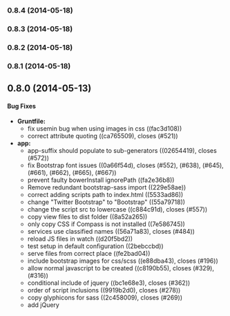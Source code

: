 <a name="0.8.4"></a>
### 0.8.4 (2014-05-18)


<a name="0.8.3"></a>
### 0.8.3 (2014-05-18)


<a name="0.8.2"></a>
### 0.8.2 (2014-05-18)


<a name="0.8.1"></a>
### 0.8.1 (2014-05-18)


<a name="0.8.0"></a>
## 0.8.0 (2014-05-13)


#### Bug Fixes

* **Gruntfile:**
  * fix usemin bug when using images in css ((fac3d108))
  * correct attribute quoting ((ca765509), closes (#521))
* **app:**
  * app-suffix should populate to sub-generators ((02654419), closes (#572))
  * fix Bootstrap font issues ((0a66f54d), closes (#552), (#638), (#645), (#661), (#662), (#665), (#667))
  * prevent faulty bowerInstall ignorePath ((fa2e36b8))
  * Remove redundant bootstrap-sass import ((229e58ae))
  * correct adding scripts path to index.html ((5533ad86))
  * change "Twitter Bootstrap" to "Bootstrap" ((55a79718))
  * change the script src to lowercase ((c884c91d), closes (#557))
  * copy view files to dist folder ((8a52a265))
  * only copy CSS if Compass is not installed ((7e586745))
  * services use classified names ((56a71a83), closes (#484))
  * reload JS files in watch ((d20f5bd2))
  * test setup in default configuration ((2bebccbd))
  * serve files from correct place ((fe2bad04))
  * include bootstrap images for css/scss ((e88dba43), closes (#196))
  * allow normal javascript to be created ((c8190b55), closes (#329), (#316))
  * conditional include of jquery ((bc1e68e3), closes (#362))
  * order of script inclusions ((9919b2d0), closes (#278))
  * copy glyphicons for sass ((2c458009), closes (#269))
  * add jQuery <script> into index.html template ((3766b4ff))
  * components to bower_components ((01cee4ba))
  * Use boolean prompts ((da89e70d))
  * Bootstrap Compass no prompt on Bootstrap no ((e73ffc49), closes (#187))
  * tag closing inconsistency (ref #177) ((51bd8d84))
  * invoke karma:app with `skip-install` option if defined ((7e47dc25))
  * use `installDependencies()` method ((8369d9ac))
  * use this.env.options.appPath ((404c752e), closes (#145))
  * Remove `process.cwd()` from CS detection ((3a707f48), closes (#131))
* **bootstrap:** some plugins have ordering dependencies ((3da4a130))
* **build:**
  * use conservativeCollapse for htmlmin ((06a34d08))
  * clean subfolders of dist as well ((9db87bf6))
  * change livereload to use connect options ((0f549060), closes (#569), (#674))
  * grunt-newer requires a src attribute ((6165b810), closes (#620))
  * add src property to jshint task ((4668e702), closes (#620))
  * don't copy the bower_components folder in build ((4c53ea97), closes (#590))
  * rewrite relative CSS URLs ((996eff82))
  * deselecting ngRoute does remove route stuff ((a358c1ae), closes (#486))
  * use test-specifc jshintrc ((c00c091b))
  * add webapp upstream features and better coffee ((c23acebb))
  * use grunt-newer for styles and jshint ((b1eeb68a))
  * standardize comments and comment out uglify:dist ((d5d3e458), closes (#455))
  * only include sass if sass is selected ((597b8b5c), closes (#449))
  * remove references to global yeomanConfig ((a0f16e26))
  * update to grunt-contrib-connect 0.5.0 ((67c0ebf0))
  * update to grunt-contrib-connect 0.4.0 ((368ad7f9))
  * add compass task only if compass-flavored bootstrap is selected ((4408413e))
  * coffeescript build was empty ((54edc9de), closes (#204))
  * add httpFontsPath to Gruntfile ((b00deb1a))
  * updated generated dependencies ((cab7c423))
  * add svg files to the copy task ((4b897ac8))
  * dropped nospawn option from watch ((02f61f82))
  * use Usemin for all CSS. ((e6c2fa52))
  * don't override generated css files ((dd6a0cb1))
  * Bumped yeoman-generator version for new prompt ((9e899bb2))
  * bad concatenation of main.css ((4c7e4b29))
  * finify bootstrap img ((263ce615))
  * Ignore test subfolder ((a07627b1))
  * Changed to shallow copy fonts ((1f6b8641))
  * add SVG files to Grunt rev task. ((3c8daab2), closes (#157))
  * add Bootstrap reference when not using Compass ((d123897a))
  * display correct message when running npm/bower ((3498aa16))
  * Watch SVG files. Fixes generator-webapp#41 ((45fe8abe))
  * grunt-bower-hooks was renamed ((3bbaacdf), closes (#140))
  * Moved duplicate grunt options into own section ((3869ca86))
  * fix Bower error caused by incorrect templates. ((0ab5448d))
  * remove all files except git related on clean ((21a0f437))
* **cli:**
  * fix typo in angular:view generator usage ((d62c2e34))
  * fix typo in angular:constant generator usage ((6cbb80fd))
* **coffee:**
  * remove extraneous commas and returns ((6df875cd))
  * remove the semi-colon from the coffee script templates ((cd46aa88))
  * syntax for minsafe directives ((62677ec0))
  * rewrite app.coffee file when called with --coffee ((0f5256d4))
  * fix coffeescript directive test ((aa2a9c01))
  * fix loading coffeescript tests ((9692a21e))
  * Fix compiling coffeescript files ((71daa7f5))
* **css:** remove merge conflicts ((d558af35))
* **decorator:**
  * use [] instead of new Array() to initialize prompts (jsHint) ((360222a6))
  * removed second dot in warning message ((6a89f8e5))
* **dep:** update and correct Bower dependencies ((9b592ca4))
* **deps:**
  * hard-pin angular 1.2.5 ((49c7f980))
  * upgrade dependencies ((3a57216f))
* **docs:**
  * add info about route generator uri option ((fc4bdc5f), closes (#650))
  * Add coffeescript=false to readme ((abd7dc38))
  * fixed typo in readme ((a967907c))
  * add decorator generator description ((85f07648))
  * add contributing info to contributing file ((2461aad0))
  * fix section explaining generating services ((8b4787c6))
  * Add explicit instructions for installing yo ((8404c068))
* **gen:**
  * move images to common generator ((cf3b6352))
  * consolidate template files ((22f2f2c3))
  * do not use console to display messages ((9f9831f5))
  * fix bower install prompt during project gen ((706f1336), closes (#505))
  * script paths use forward slashes ((40aa61dc), closes (#410))
  * remove extra "App" from service spec files ((4053f11f))
  * options should have descriptions ((da001832))
  * remove trailing comma in gruntfile. ((32afa5ad), closes (#167))
  * Fix controller spec generation ((3bb58eb6))
* **generator:**
  * require compass only when enabled ((d4630c33))
  * list coffee dep only when selected ((c9a69807))
  * add closing template tag ((3522514f))
  * add closing template tag ((0f57d2c4))
  * add app modules dependency to app ((a45b71c9), closes (#230))
* **readme:**
  * Remove `yo` installation step ((21f00e50))
  * Corrected file extension in example ((a1149ea6))
  * added documentation of route adding ((7c5e03ca))
  * Improve readme ((8262b932))
  * add note to readme about commit message conventions ((d125dd28))
  * switched to global generators ((18ef3368))
  * add a note about running commands from the root app folder ((f986c771))
  * add note to readme about making a node_modules dir until global generators are s ((73a24504))
* **styles:** update path to icon images ((8daad4f2))
* **template:**
  * remove IE edge header ((01738116))
  * remove redundant closing tag ((d1e560e0), closes (#441))
* **templates:**
  * Gruntfile indentation ((6f7d17e2))
  * take out semicolons in coffeescript ((e38124ee))
  * correct coffee provider template ((86aefe5d))
  * value generator should use value template ((67d0c5ad))
  * removed grunt-karma from deps ((19a796f7))
  * classify services registered with .service ((8e1d6fdf))
  * new scope for directive spec ((2753c990))
* **test:**
  * add test for eventual appPath option ((dd155b1f), closes (#630))
  * update assertFile syntax ((51e46455), closes (#554))
  * update tests to match service files ((c30464c3), closes (#338), (#354))
  * Add correct paths to generated files ((1d6f3fbf))
  * Updated tests for new prompt ((64e57571))
  * add Node 0.10 to travis file ((60b1ea74))
  * Use $scope in tests instead of {} ((58603bd6))
* **tests:**
  * DRY up more code and update test folders ((ea33f7c1))
  * style and generator updates ((f8b31572))
  * skip install on tests ((5035d940))
* **views:** correct path for sub views ((0568e744), closes (#359))
* **wording:** clarify compass/scss feature prompt ((5521fd73))


#### Features

* **app:**
  * add a second route if ngRoute is chosen ((0d045f52))
  * specify uri while generating routes ((d3cea019), closes (#639))
  * add glyphicon to test bootstrap fonts ((953a93b6))
  * remove minsafe options ((c24e2509), closes (#452))
  * upgrade to AngularJS 1.2.6 ((2f7fa90c))
  * add jasmine browser global to test jshintrc ((11b6ed42))
  * use lowercase file names ((23e5d772), closes (#463))
  * use htmlmin for smaller HTML files ((2b85a52a), closes (#469))
  * use grunt-bower-install for dep management ((ba7b5051), closes (#497))
  * imagemin handles gifs ((9341eb9b))
  * run unit tests when test scripts are changed ((94af0b51))
  * update to angular 1.2.0 ((77082c6b))
  * reload grunt server when gruntfile is updated ((50c6abb9))
  * upgrade to Bootstrap 3.0.1 ((59f4b1ba))
  * generate Travis config ((38a4ce9b))
  * use checkboxes for module selection ((65fe9d25))
  * add jshintrc for testing folder ((8727288b))
  * add coffee option to Karma generator ((e81b6241))
  * automatically install dependencies ((9f95630e))
* **build:**
  * replace grunt-rev with grunt-filerev ((149f1625), closes (#564))
  * open browser when runnning `serve:dist` ((e9239e72))
  * use bowerInstall on `watch` task ((6fbebb05))
  * compile only changed coffeescript files in watch task ((4196e379), closes (#425))
  * deprecate server in favor of serve ((ef056319))
  * generate karma 0.10 config ((e1cb2067))
  * add autoprefixer support ((c4dfd61d), closes (#317))
  * switch to use load-grunt-tasks ((4e030c78))
  * show elapsed time for grunt tasks ((cacdd0fb))
  * add support for svg optimization ((03d63c69))
  * Replace regard with contrib-watch ((edf00565))
  * Integrate grunt-rev into build process ((87bab71c))
* **coffee:** generate source maps for coffeescript ((38a872b3))
* **decorator:**
  * Add prompt if file already exists ((7d9b862c))
  * Define creation of decorator at decorator/index.js and added USAGE File ((4c53c1ad))
  * Add decorator template files ((c9f80b3d))
* **deps:**
  * upgrade AngularJS version ((6c540961))
  * use official Sass version of Bootstrap ((66829f45), closes (#607))
  * upgrade AngularJS + addons to 1.2.14 ((b4d026f3))
  * upgrade to grunt-bower-install 1.0 ((6a167895))
  * upgrade to Angular 1.2.10 ((023da9d2))
* **gen:**
  * additional work for compass support ((11cb9943))
  * add Compass support to the initialization process ((7fac1194))
  * add welcome message and dep notice for minsafe ((f0bb8da2), closes (#452))
  * add image file as example ((b161c298))
  * allow app names to have custom suffix ((09f0f7b3))
  * add option to not add to index ((486ee146))
  * Change ga.js to analytics.js ((17ae9e63))
  * generate a more modular project stucture ((84d2e4e8))
* **misc:** add Grunt support to automate releases and changelogs ((9daa50a4))


#### Breaking Changes

* bower_components is no longer copied into the /dist
folder.
 ((4c53ea97))
* Removes the --minsafe from the generator. See the
readme for more information about this change
 ((c24e2509))
* Deselecting ngRoute adds controller and
ng-include to index.html
 ((a358c1ae))
* `grunt server` is being deprecated
 ((ef056319))


<a name="0.8.0"></a>
## 0.8.0 (2014-03-27)


#### Bug Fixes

* **app:**
  * correct adding scripts path to index.html ([5533ad86](http://github.com/yeoman/generator-angular-halffull/commit/5533ad86676dab3e165c4a298f7e6428759e7c18))
  * change "Twitter Bootstrap" to "Bootstrap" ([55a79718](http://github.com/yeoman/generator-angular-halffull/commit/55a797182cea37501bcdb1622ebb3cf4b578534b))
  * change the script src to lowercase ([c884c91d](http://github.com/yeoman/generator-angular-halffull/commit/c884c91d1dba8e47d27a80857ad33bdd33ca7a7f), closes [#557](http://github.com/yeoman/generator-angular-halffull/issues/557))
* **build:**
  * don't copy the bower_components folder in build ([4c53ea97](http://github.com/yeoman/generator-angular-halffull/commit/4c53ea975d3a776c416e078389a2657ec4e56ac0), closes [#590](http://github.com/yeoman/generator-angular-halffull/issues/590))
  * rewrite relative CSS URLs ([996eff82](http://github.com/yeoman/generator-angular-halffull/commit/996eff82b0bd11976daf997c69e12dcdcd643683))
* **generator:**
  * require compass only when enabled ([d4630c33](http://github.com/yeoman/generator-angular-halffull/commit/d4630c3307df2f55d21753c3e8ed1fe6d232b44b))
  * list coffee dep only when selected ([c9a69807](http://github.com/yeoman/generator-angular-halffull/commit/c9a69807ee18517f973161d3902421b2bee4782e))
  * add closing template tag ([3522514f](http://github.com/yeoman/generator-angular-halffull/commit/3522514f999c791e2114483cd8a39a172c794a74))
  * add closing template tag ([0f57d2c4](http://github.com/yeoman/generator-angular-halffull/commit/0f57d2c4b8a9686d836faeee08ee7caa7f05a507))
* **template:** remove IE edge header ([01738116](http://github.com/yeoman/generator-angular-halffull/commit/017381168132c8d560a3976c0b97b15a4f120727))
* **test:** update assertFile syntax ([51e46455](http://github.com/yeoman/generator-angular-halffull/commit/51e4645524684e7220ccece1800899d2b87a45e6), closes [#554](http://github.com/yeoman/generator-angular-halffull/issues/554))


#### Features

* **app:**
  * add glyphicon to test bootstrap fonts ([953a93b6](http://github.com/yeoman/generator-angular-halffull/commit/953a93b6dbbfc25f1b5f536e5ddaeeb8b1a24759))
  * remove minsafe options ([c24e2509](http://github.com/yeoman/generator-angular-halffull/commit/c24e25097acb109240f687ace7c214b095d3ee77), closes [#452](http://github.com/yeoman/generator-angular-halffull/issues/452))
* **build:** use bowerInstall on `watch` task ([6fbebb05](http://github.com/yeoman/generator-angular-halffull/commit/6fbebb057962edc8daf421c858f82f33abe66125))
* **deps:**
  * upgrade AngularJS version ([6c540961](http://github.com/yeoman/generator-angular-halffull/commit/6c5409613b30dc37d845cb8aa040760f885f34af))
  * use official Sass version of Bootstrap ([66829f45](http://github.com/yeoman/generator-angular-halffull/commit/66829f453ec5fe48dbf4e75f5bc312bb06bc9ace), closes [#607](http://github.com/yeoman/generator-angular-halffull/issues/607))
  * upgrade AngularJS + addons to 1.2.14 ([b4d026f3](http://github.com/yeoman/generator-angular-halffull/commit/b4d026f350ba1e8ce087fff66d476c72dd505b60))
  * upgrade to grunt-bower-install 1.0 ([6a167895](http://github.com/yeoman/generator-angular-halffull/commit/6a1678953bce069b4ac79f68e0959e80cbdbaa3f))
  * upgrade to Angular 1.2.10 ([023da9d2](http://github.com/yeoman/generator-angular-halffull/commit/023da9d2327f90e3128e1e7aecf73d0bc1e2660d))


#### Breaking Changes

* bower_components is no longer copied into the /dist
folder.
 ([4c53ea97](http://github.com/yeoman/generator-angular-halffull/commit/4c53ea975d3a776c416e078389a2657ec4e56ac0))
* Removes the --minsafe from the generator. See the
readme for more information about this change
 ([c24e2509](http://github.com/yeoman/generator-angular-halffull/commit/c24e25097acb109240f687ace7c214b095d3ee77))


<a name="v0.7.1"></a>
### v0.7.1 (2013-12-22)


#### Bug Fixes

* **Gruntfile:** correct attribute quoting ([ca765509](http://github.com/yeoman/generator-angular-halffull/commit/ca765509b4bf3d827ac40206ea9bb84936b806cc), closes [#521](http://github.com/yeoman/generator-angular-halffull/issues/521))


#### Features

* **app:** upgrade to AngularJS 1.2.6 ([2f7fa90c](http://github.com/yeoman/generator-angular-halffull/commit/2f7fa90cc698edb565926fcf6cce77c52f5785ae))

<a name="v0.7.0"></a>
## v0.7.0 (2013-12-20)


#### Bug Fixes

* **app:**
  * copy view files to dist folder ([8a52a265](http://github.com/yeoman/generator-angular-halffull/commit/8a52a265aa15a0f589109d6cd1dac4ae7dc5a3e9))
  * only copy CSS if Compass is not installed ([7e586745](http://github.com/yeoman/generator-angular-halffull/commit/7e58674585e138c0f2eb81f46ef2cc4f1b9a3bf8))
  * services use classified names ([56a71a83](http://github.com/yeoman/generator-angular-halffull/commit/56a71a83cdf90f81bb37b422ba4d40e75d28e1fe), closes [#484](http://github.com/yeoman/generator-angular-halffull/issues/484))
  * reload JS files in watch ([d20f5bd2](http://github.com/yeoman/generator-angular-halffull/commit/d20f5bd20ba95d47447f8acceee491a0a0ba9724))
* **build:** deselecting ngRoute does remove route stuff ([a358c1ae](http://github.com/yeoman/generator-angular-halffull/commit/a358c1ae69bff6a7708ea0a77248698f931f2e4d), closes [#486](http://github.com/yeoman/generator-angular-halffull/issues/486))
* **deps:** hard-pin angular 1.2.5 ([49c7f980](http://github.com/yeoman/generator-angular-halffull/commit/49c7f9802c6d7e9347c73ffe018c36b750342cb1))
* **gen:** fix bower install prompt during project gen ([706f1336](http://github.com/yeoman/generator-angular-halffull/commit/706f1336852923e409d669ae6fc6faeda7bbb017), closes [#505](http://github.com/yeoman/generator-angular-halffull/issues/505))


#### Features

* **app:**
  * add jasmine browser global to test jshintrc ([11b6ed42](http://github.com/yeoman/generator-angular-halffull/commit/11b6ed42b5e941f25cc305eb5c4e8ba49586cf64))
  * use lowercase file names ([23e5d772](http://github.com/yeoman/generator-angular-halffull/commit/23e5d7724e7e02e4b974f4e804f35eca33a53aea), closes [#463](http://github.com/yeoman/generator-angular-halffull/issues/463))
  * use htmlmin for smaller HTML files ([2b85a52a](http://github.com/yeoman/generator-angular-halffull/commit/2b85a52a054ac8cf1ab86ce1cd3de7819d30ea52), closes [#469](http://github.com/yeoman/generator-angular-halffull/issues/469))
  * use grunt-bower-install for dep management ([ba7b5051](http://github.com/yeoman/generator-angular-halffull/commit/ba7b505117307059a6d013d838c8aeff6db0e452), closes [#497](http://github.com/yeoman/generator-angular-halffull/issues/497))
* **gen:**
  * additional work for compass support ([11cb9943](http://github.com/yeoman/generator-angular-halffull/commit/11cb99437271b6e8f6cdaee8fd5fc9cda7a20d1d))
  * add Compass support to the initialization process ([7fac1194](http://github.com/yeoman/generator-angular-halffull/commit/7fac1194179df3181f52258b0aa7333799fec253))


#### Breaking Changes

* Deselecting ngRoute adds controller and ng-include to index.html
 ([a358c1ae](http://github.com/yeoman/generator-angular-halffull/commit/a358c1ae69bff6a7708ea0a77248698f931f2e4d))
* `--minsafe` flag is now deprecated. ([f0bb8da2](http://github.com/yeoman/generator-angular-halffull/commit/f0bb8da2d67c3f627bf775e2d4f53340b5c980c4), closes [#452](http://github.com/yeoman/generator-angular-halffull/issues/452))
* `grunt server` is now deprecated. Use `grunt serve` instead
 ([ef056319](http://github.com/yeoman/generator-angular-halffull/commit/ef0563192a9e3fc834ae97e7ec68470bcfdf56eb))

<a name="v0.6.0"></a>
## v0.6.0 (2013-12-05)

#### Breaking Changes

* `grunt server` is being deprecated
 ([ef056319](http://github.com/yeoman/generator-angular-halffull/commit/ef0563192a9e3fc834ae97e7ec68470bcfdf56eb))

#### Bug Fixes

* **app:**
  * use test-specifc jshintrc ([c00c091b](http://github.com/yeoman/generator-angular-halffull/commit/c00c091bdca2b55685d81a2b84b002d73aacbdcc))
  * add webapp upstream features and better coffee ([c23acebb](http://github.com/yeoman/generator-angular-halffull/commit/c23acebbd8fabd391bfeee0d424f26e59f756a03))
  * use grunt-newer for styles and jshint ([b1eeb68a](http://github.com/yeoman/generator-angular-halffull/commit/b1eeb68a8290aee930887fc473034ee7f8e2ccc3))
  * standardize comments and comment out uglify:dist ([d5d3e458](http://github.com/yeoman/generator-angular-halffull/commit/d5d3e458e70d054707c70d058454fdd3d94070fe), closes [#455](http://github.com/yeoman/generator-angular-halffull/issues/455))
  * only include sass if sass is selected ([597b8b5c](http://github.com/yeoman/generator-angular-halffull/commit/597b8b5cfab77b78e7f6091140beda2eeee0ed54), closes [#449](http://github.com/yeoman/generator-angular-halffull/issues/449))

* **deps:** upgrade dependencies ([3a57216f](http://github.com/yeoman/generator-angular-halffull/commit/3a57216ff9e3192db3804634f360253e9fcce69d))

* **gen:**
  * script paths use forward slashes ([40aa61dc](http://github.com/yeoman/generator-angular-halffull/commit/40aa61dcc1bf31918bea3d2ce9a84c93554aa64a), closes [#410](http://github.com/yeoman/generator-angular-halffull/issues/410))
  * remove extra "App" from service spec files ([4053f11f](http://github.com/yeoman/generator-angular-halffull/commit/4053f11f800280569f5b7396ad015f0a6bcc7b49))
  * options should have descriptions ([da001832](http://github.com/yeoman/generator-angular-halffull/commit/da001832dbdb268b3bf38f359c72b40c401273e4))

* **template:** remove redundant closing tag ([d1e560e0](http://github.com/yeoman/generator-angular-halffull/commit/d1e560e0675ecb70e6c4b59cf4de9df461434a31), closes [#441](http://github.com/yeoman/generator-angular-halffull/issues/441))
* **bootstrap:** some plugins have ordering dependencies ([3da4a130](http://github.com/yeoman/generator-angular-halffull/commit/3da4a1301e0b744c7a6054fafff26fff16b6442b))
* **docs:** Add coffeescript=false to readme ([abd7dc38](http://github.com/yeoman/generator-angular-halffull/commit/abd7dc38be0cf511307c784f30d59c9fdcaea3e2))
* **styles:** update path to icon images ([8daad4f2](http://github.com/yeoman/generator-angular-halffull/commit/8daad4f2de9dbde4fcc810527da7c9607e1db8d4))

#### Features

* **app:**
  * imagemin handles gifs ([9341eb9b](http://github.com/yeoman/generator-angular-halffull/commit/9341eb9b710b95c95407dc54ed4af6aa4a496426))
  * run unit tests when test scripts are changed ([94af0b51](http://github.com/yeoman/generator-angular-halffull/commit/94af0b510982b05c5a1939966e96aeccce087500))
  * reload grunt server when gruntfile is updated ([50c6abb9](http://github.com/yeoman/generator-angular-halffull/commit/50c6abb9cce09a149253ceb8496feca813a71136))
  * update to angular 1.2.0 ([77082c6b](http://github.com/yeoman/generator-angular-halffull/commit/77082c6b8d1dda76579f1970a270dffc359f027f))
  * upgrade to Bootstrap 3.0.1 ([59f4b1ba](http://github.com/yeoman/generator-angular-halffull/commit/59f4b1ba73842b758174ad44a7da60af4f4db63f))

* **build:**
  * compile only changed coffeescript files in watch task ([4196e379](http://github.com/yeoman/generator-angular-halffull/commit/4196e37912993ae37812fa19d9378d8b8d2cc9da), closes [#425](http://github.com/yeoman/generator-angular-halffull/issues/425))
  * deprecate server in favor of serve ([ef056319](http://github.com/yeoman/generator-angular-halffull/commit/ef0563192a9e3fc834ae97e7ec68470bcfdf56eb))

* **gen:**
  * add image file as example ([b161c298](http://github.com/yeoman/generator-angular-halffull/commit/b161c2982d86df1bb3de44cd9fa8aee05fc66ff3))
  * allow app names to have custom suffix ([09f0f7b3](http://github.com/yeoman/generator-angular-halffull/commit/09f0f7b3a8c3264b7527bc9fed8c709becec99eb))
  * add option to not add to index ([486ee146](http://github.com/yeoman/generator-angular-halffull/commit/486ee14660ac51b7cfcb4b7de50135833954f193))


<a name="v0.5.1"></a>
### v0.5.1 (2013-10-22)


#### Bug Fixes

* **app:** test setup in default configuration ([2bebccbd](http://github.com/yeoman/generator-angular-halffull/commit/2bebccbdd15d177805440b6d1ec84cc38a2b4678))

<a name="v0.5.0"></a>
## v0.5.0 (2013-10-17)


#### Bug Fixes

* **app:**
  * serve files from correct place ([fe2bad04](http://github.com/yeoman/generator-angular-halffull/commit/fe2bad0417b3138fa2788c17abcf7eb5be5f3e91))
  * include bootstrap images for css/scss ([e88dba43](http://github.com/yeoman/generator-angular-halffull/commit/e88dba43f2e714d69bca366cade453f49a24b62c), closes [#196](http://github.com/yeoman/generator-angular-halffull/issues/196))
  * allow normal javascript to be created ([c8190b55](http://github.com/yeoman/generator-angular-halffull/commit/c8190b55284e8c1570cc8fafdc8723250f43829b), closes [#329](http://github.com/yeoman/generator-angular-halffull/issues/329), [#316](http://github.com/yeoman/generator-angular-halffull/issues/316))
  * conditional include of jquery ([bc1e68e3](http://github.com/yeoman/generator-angular-halffull/commit/bc1e68e30450edc16145b934487f6df5eaaddcd8), closes [#362](http://github.com/yeoman/generator-angular-halffull/issues/362))
* **build:**
  * remove references to global yeomanConfig ([a0f16e26](http://github.com/yeoman/generator-angular-halffull/commit/a0f16e265729586802121c0fe3111f974e5145ec))
  * update to grunt-contrib-connect 0.5.0 ([67c0ebf0](http://github.com/yeoman/generator-angular-halffull/commit/67c0ebf081889658a33bc690c530c3c8bc8a2c12))
  * update to grunt-contrib-connect 0.4.0 ([368ad7f9](http://github.com/yeoman/generator-angular-halffull/commit/368ad7f9a16be0ee67e5182be581669017788f16))
* **docs:** fixed typo in readme ([a967907c](http://github.com/yeoman/generator-angular-halffull/commit/a967907cf523bac752b3fa9ea6363767d8855162))
* **generator:** add app modules dependency to app ([a45b71c9](http://github.com/yeoman/generator-angular-halffull/commit/a45b71c95c18deb85ff7a1538c0b0744e4faa508), closes [#230](http://github.com/yeoman/generator-angular-halffull/issues/230))
* **templates:**
  * Gruntfile indentation ([6f7d17e2](http://github.com/yeoman/generator-angular-halffull/commit/6f7d17e2a0f1f7f9f8cac3157beb07b82e8cf400))
  * take out semicolons in coffeescript ([e38124ee](http://github.com/yeoman/generator-angular-halffull/commit/e38124eeb369b7741adc263f1763c618a918ee65))
  * correct coffee provider template ([86aefe5d](http://github.com/yeoman/generator-angular-halffull/commit/86aefe5da49abe82e054666641f8ee4bdc8d555e))
  * value generator should use value template ([67d0c5ad](http://github.com/yeoman/generator-angular-halffull/commit/67d0c5ad5cbc58a2dfcfd8f3db1f45be21afe357))
* **test:** update tests to match service files ([c30464c3](http://github.com/yeoman/generator-angular-halffull/commit/c30464c3a5216169026c23a6fea23d273bd0b948), closes [#338](http://github.com/yeoman/generator-angular-halffull/issues/338), [#354](http://github.com/yeoman/generator-angular-halffull/issues/354))
* **views:** correct path for sub views ([0568e744](http://github.com/yeoman/generator-angular-halffull/commit/0568e74446c5a8e28d2cea1a9a9a5886be190d7d), closes [#359](http://github.com/yeoman/generator-angular-halffull/issues/359))

<a name="v0.4.0"></a>
## v0.4.0 (2013-08-21)


#### Bug Fixes

* **cli:** fix typo in angular:view generator usage ([d62c2e34](http://github.com/yeoman/generator-angular-halffull/commit/d62c2e348bcc61a6794ca23df02b6cce3c79d993))
* **coffee:**
  * remove extraneous commas and returns ([6df875cd](http://github.com/yeoman/generator-angular-halffull/commit/6df875cd7167aa4a4e9f98a82d2f7fba98a20b0b))
  * remove the semi-colon from the coffee script templates ([cd46aa88](http://github.com/yeoman/generator-angular-halffull/commit/cd46aa88953e60d81dfef64b999f751dc4468ab7))
* **docs:**
  * add decorator generator description ([85f07648](http://github.com/yeoman/generator-angular-halffull/commit/85f076485ffabf790fe0b7d55b7e3def3a041a6d))
  * add contributing info to contributing file ([2461aad0](http://github.com/yeoman/generator-angular-halffull/commit/2461aad08afe186995d737a1d3dd595c20ec3fb3))
* **readme:** Remove `yo` installation step ([21f00e50](http://github.com/yeoman/generator-angular-halffull/commit/21f00e50571d272d19aea1431177f2d7157ee7be))
* **templates:**
  * removed grunt-karma from deps ([19a796f7](http://github.com/yeoman/generator-angular-halffull/commit/19a796f71925b6b33232d8a9a8b4f712de80ec40))
  * classify services registered with .service ([8e1d6fdf](http://github.com/yeoman/generator-angular-halffull/commit/8e1d6fdf0d3ef23cf0670512295e03cc0f4516d6))
  * new scope for directive spec ([2753c990](http://github.com/yeoman/generator-angular-halffull/commit/2753c990dbdc8efc7a5f245868cd10f15080c140))
* **test:** Add correct paths to generated files ([1d6f3fbf](http://github.com/yeoman/generator-angular-halffull/commit/1d6f3fbfcc315316a44b468418918afaad871f57))
* **wording:** clarify compass/scss feature prompt ([5521fd73](http://github.com/yeoman/generator-angular-halffull/commit/5521fd73d396763568b5e7c08043a82a4e8864a9))


#### Features

* **build:**
  * generate karma 0.10 config ([e1cb2067](http://github.com/yeoman/generator-angular-halffull/commit/e1cb206710f54c8bea6ed8870566ac4c3e248b40))
  * add autoprefixer support ([c4dfd61d](http://github.com/yeoman/generator-angular-halffull/commit/c4dfd61d860f86a97026d1e5188ab78a87f4e6a1), closes [#317](http://github.com/yeoman/generator-angular-halffull/issues/317))
  * switch to use load-grunt-tasks ([4e030c78](http://github.com/yeoman/generator-angular-halffull/commit/4e030c78387ec2a60581ff6346b707c98ddb2508))
  * show elapsed time for grunt tasks ([cacdd0fb](http://github.com/yeoman/generator-angular-halffull/commit/cacdd0fb5815355f6e35343c53e876352e622180))
* **coffee:** generate source maps for coffeescript ([38a872b3](http://github.com/yeoman/generator-angular-halffull/commit/38a872b31e9ccef1aac76bec330c3490303abdac))
* **gen:** Change ga.js to analytics.js ([17ae9e63](http://github.com/yeoman/generator-angular-halffull/commit/17ae9e63b2d11d271b36282bb34567b716099cb9))

<a name="v0.3.1"></a>
## v0.3.1 (2013-07-24)


#* **Bug Fixes:**

* **app:**
  * order of script inclusions ([9919b2d0](http://github.com/yeoman/generator-angular-halffull/commit/9919b2d0bb749cbe5e795608c2b93c3504e3298b), closes [#278](http://github.com/yeoman/generator-angular-halffull/issues/278))
  * copy glyphicons for sass ([2c458009](http://github.com/yeoman/generator-angular-halffull/commit/2c4580096572678de6212c8592fb553c10b3a4c0), closes [#269](http://github.com/yeoman/generator-angular-halffull/issues/269))
  * add jQuery \<script\> into index.html template ([3766b4ff](http://github.com/yeoman/generator-angular-halffull/commit/3766b4ffe1b91a647a34577ae529d11c994e3a1d))
* **docs:**
  * fix section explaining generating services ([8b4787c6](http://github.com/yeoman/generator-angular-halffull/commit/8b4787c649b918cb2baf78369e86c86156bca2ec))
  * Add explicit instructions for installing yo ([8404c068](http://github.com/yeoman/generator-angular-halffull/commit/8404c0687ab582e15b1f46f96da4f7812d641912))


#* **Features:**

* **app:**
  * generate Travis config ([38a4ce9b](http://github.com/yeoman/generator-angular-halffull/commit/38a4ce9baa207c49c79b2f3128c2c3637164c011))
  * use checkboxes for module selection ([65fe9d25](http://github.com/yeoman/generator-angular-halffull/commit/65fe9d25fdc1f9fa9c24c4858915c2b63b4531cb))
  * add jshintrc for testing folder ([8727288b](http://github.com/yeoman/generator-angular-halffull/commit/8727288bcefdb255f3c24cf80ab1c7868b86d044))
* **build:** add support for svg optimization ([03d63c69](http://github.com/yeoman/generator-angular-halffull/commit/03d63c69e8006e563baee0cc4a4ba459e7c13ccd))

<a name="v0.3.1"></a>
## 0.3.0 (2013-06-26)

#* **Features:**

* **decorator:**
  * Add decorator template files ([c9f80b3d](http://github.com/yeoman/generator-angular-halffull/commit/c9f80b3d))
  * Define creation of decorator at decorator/index.js and added USAGE File ([4c53c1ad](http://github.com/yeoman/generator-angular-halffull/commit/4c53c1ad))
  * Add prompt if file already exists ([7d9b862c](http://github.com/yeoman/generator-angular-halffull/commit/7d9b862c))

* **build:**
  * Replace regard with contrib-watch ([edf00565](http://github.com/yeoman/generator-angular-halffull/commit/edf00565))

#* **Bug Fixes:**

* **build:**
  * bad concatenation of main.css ([4c7e4b29](http://github.com/yeoman/generator-angular-halffull/commit/4c7e4b29))
  * Bumped yeoman-generator version for new prompt ([9e899bb2](http://github.com/yeoman/generator-angular-halffull/commit/9e899bb2))
  * don't override generated css files ([dd6a0cb1](http://github.com/yeoman/generator-angular-halffull/commit/dd6a0cb1))
  * use Usemin for all CSS. ([e6c2fa52](http://github.com/yeoman/generator-angular-halffull/commit/e6c2fa52))
  * dropped nospawn option from watch ([02f61f82](http://github.com/yeoman/generator-angular-halffull/commit/02f61f82))
  * add svg files to the copy task ([4b897ac8](http://github.com/yeoman/generator-angular-halffull/commit/4b897ac8))
  * updated generated dependencies ([cab7c423](http://github.com/yeoman/generator-angular-halffull/commit/cab7c423))
  * add httpFontsPath to Gruntfile ([b00deb1a](http://github.com/yeoman/generator-angular-halffull/commit/b00deb1a))
  * coffeescript build was empty ([54edc9de](http://github.com/yeoman/generator-angular-halffull/commit/54edc9de))
  * add compass task only if compass-flavored bootstrap is selected ([4408413e](http://github.com/yeoman/generator-angular-halffull/commit/4408413e))

* **app:**
  * Bootstrap Compass no prompt on Bootstrap no ([e73ffc49](http://github.com/yeoman/generator-angular-halffull/commit/e73ffc49))
  * Use boolean prompts ([da89e70d](http://github.com/yeoman/generator-angular-halffull/commit/da89e70d))
  * components to bower_components ([01cee4ba](http://github.com/yeoman/generator-angular-halffull/commit/01cee4ba))

* **coffee:** syntax for minsafe directives ([62677ec0](http://github.com/yeoman/generator-angular-halffull/commit/62677ec0))

* **decorator:**

  * removed second dot in warning message ([6a89f8e5](http://github.com/yeoman/generator-angular-halffull/commit/6a89f8e5))
  * use [] instead of new Array() to initialize prompts (jsHint) ([360222a6](http://github.com/yeoman/generator-angular-halffull/commit/360222a6))

* **test:** Updated tests for new prompt ([64e57571](http://github.com/yeoman/generator-angular-halffull/commit/64e57571))

* **cli:** fix typo in angular:constant generator usage ([6cbb80fd](http://github.com/yeoman/generator-angular-halffull/commit/6cbb80fd))

<a name="v0.2.2"></a>
## v0.2.2 (2013-04-20)

#* **Features:**
* **build:** Integrate grunt-rev into build process (87bab71)

* **app:**

  * automatically install dependencies (9f95630)
  * add coffee option to Karma generator (e81b624)

* **misc:** add Grunt support to automate releases and changelogs (9daa50a)

#* **Bug Fixes:**
* **build:**

  * remove all files except git related on clean (21a0f43)

  * fix Bower error caused by incorrect templates. (0ab5448)

  * Moved duplicate grunt options into own section (3869ca8)

  * grunt-bower-hooks was renamed (3bbaacd)

  * Watch SVG files. Fixes generator-webapp#41 (45fe8ab)

  * display correct message when running npm/bower (3498aa1)

  * add Bootstrap reference when not using Compass (d123897)

  * add SVG files to Grunt rev task. (3c8daab)

  * Changed to shallow copy fonts (1f6b864)

  * Ignore test subfolder (a07627b)

  * finify bootstrap img (263ce61)

* **coffee:**

  * Fix compiling coffeescript files (71daa7f)

  * fix loading coffeescript tests (9692a21)

  * fix coffeescript directive test (aa2a9c0)

  * rewrite app.coffee file when called with --coffee (0f5256d)

* **app:**

  * Remove `process.cwd()` from CS detection (3a707f4)

  * use this.env.options.appPath (404c752)

  * use `installDependencies()` method (8369d9a)

  * invoke karma:app with `skip-install` option if defined (7e47dc2)

  * tag closing inconsistency (ref #177) (51bd8d8)

* **test:**

  * Use $scope in tests instead of {} (58603bd)

  * add Node 0.10 to travis file (60b1ea7)

* **gen:**

  * Fix controller spec generation (3bb58eb)

  * remove trailing comma in gruntfile. (32afa5a)

* **readme:**

  * add note to readme about making a node_modules dir until global generators are supported (73a2450)

  * add a note about running commands from the root app folder (f986c77)

  * switched to global generators (18ef336)

  * add note to readme about commit message conventions (d125dd2)

  * Improve readme (8262b93)

  * added documentation of route adding (7c5e03c)

  * Corrected file extension in example (a1149ea)

* **tests:** skip install on tests (5035d94)

<a name="v0.2.1"></a>
## v0.2.1 (2013-04-07)

#* **Features:**
* **build:** Integrate grunt-rev into build process (87bab71)

* **app:** automatically install dependencies (9f95630)

* **misc:** add Grunt support to automate releases and changelogs (9daa50a)



#* **Bug Fixes:**
* **build:**

  * remove all files except git related on clean (21a0f43)

  * fix Bower error caused by incorrect templates. (0ab5448)

  * Moved duplicate grunt options into own section (3869ca8)

  * grunt-bower-hooks was renamed (3bbaacd)

  * Watch SVG files. Fixes generator-webapp#41 (45fe8ab)

* **coffee:**

  * Fix compiling coffeescript files (71daa7f)

  * fix loading coffeescript tests (9692a21)

  * fix coffeescript directive test (aa2a9c0)

  * rewrite app.coffee file when called with --coffee (0f5256d)

* **app:**

  * Remove `process.cwd()` from CS detection (3a707f4)

* **test:**

  * Use $scope in tests instead of {} (58603bd)

* **gen:**

  * Fix controller spec generation (3bb58eb)

* **readme:**

  * add note to readme about making a node_modules dir until global generators are supported (73a2450)

  * add a note about running commands from the root app folder (f986c77)
